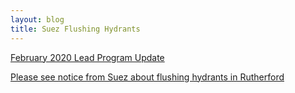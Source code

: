 ```yaml
---
layout: blog
title: Suez Flushing Hydrants 
---
```


[February 2020 Lead Program Update](https://storage.googleapis.com/static.rutherford-nj.com/borough-clerk/posts/SUEZleadupdate0201.pdf)

[Please see notice from Suez about flushing hydrants in Rutherford](https://storage.googleapis.com/static.rutherford-nj.com/borough-clerk/posts/Rutherford%20Flushing%20Notice.pdf)
